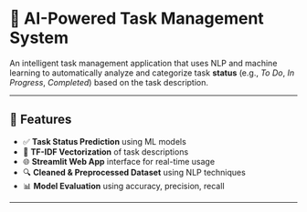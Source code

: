 # 🧠 AI-Powered Task Management System

An intelligent task management application that uses NLP and machine learning to automatically analyze and categorize task **status** (e.g., *To Do*, *In Progress*, *Completed*) based on the task description.

---

## 🚀 Features

- ✅ **Task Status Prediction** using ML models
- 🧠 **TF-IDF Vectorization** of task descriptions
- 🌐 **Streamlit Web App** interface for real-time usage
- 🔍 **Cleaned & Preprocessed Dataset** using NLP techniques
- 📊 **Model Evaluation** using accuracy, precision, recall

---

